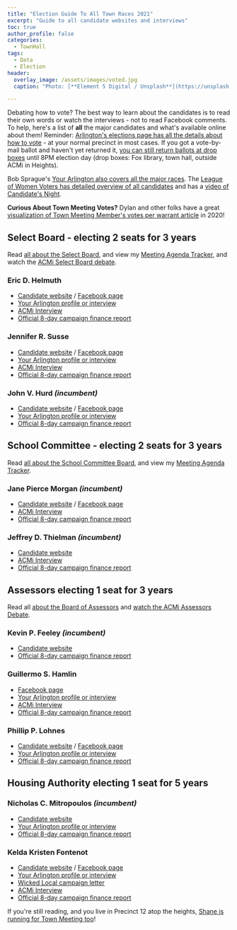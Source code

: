 ```yaml
---
title: "Election Guide To All Town Races 2021"
excerpt: "Guide to all candidate websites and interviews"
toc: true
author_profile: false
categories:
  - TownHall
tags:
  - Data
  - Election
header:
  overlay_image: /assets/images/voted.jpg
  caption: "Photo: [**Element 5 Digital / Unsplash**](https://unsplash.com/@element5digital)"

---
```


Debating how to vote?  The best way to learn about the candidates is to read their own words or watch the interviews - not to read Facebook comments.  To help, here's a list of **all** the major candidates and what's available online about them!  Reminder: [Arlington's elections page has all the details about how to vote](https://arlingtonma.gov/elections) - at your normal precinct in most cases.  If you got a vote-by-mail ballot and haven't yet returned it, [you can still return ballots at drop boxes](https://www.arlingtonma.gov/home/showpublisheddocument?id=55333) until 8PM election day (drop boxes: Fox library, town hall, outside ACMi in Heights).

Bob Sprague's [Your Arlington also covers all the major races](https://yourarlington.com/arlington-archives/town-school/elections/18112-townelection-21.html).  The [League of Women Voters has detailed overview of all candidates](http://lwva.com/LWVGuide2021.pdf) and has a [video of Candidate's Night](https://www.youtube.com/watch?v=1wbynWNckE4).

**Curious About Town Meeting Votes?**  Dylan and other folks have a great [visualization of Town Meeting Member's votes per warrant article](https://www.votesmartarlington.com/) in 2020!


## Select Board - electing 2 seats for 3 years

Read [all about the Select Board](/townhall/#select), and view my [Meeting Agenda Tracker](/meetings/select/), and watch the [ACMi Select Board debate](https://www.youtube.com/watch?v=qwMxS5Gmhlc&list=PLztbi9KA9roWEdyqqohpVw-F1EEZBp4cP&index=1).

### Eric D. Helmuth
- [Candidate website](https://www.ericforselectboard.com/) / [Facebook page](http://facebook.com/ericforselectboard)
- [Your Arlington profile or interview](https://yourarlington.com/arlington-archives/town-school/elections/18145-helmuth-122920.html)
- [ACMi Interview](https://www.youtube.com/watch?v=p0XDWFy0AWU&list=PLztbi9KA9roWEdyqqohpVw-F1EEZBp4cP&index=8)
- [Official 8-day campaign finance report](https://www.arlingtonma.gov/home/showpublisheddocument?id=55664)

### Jennifer R. Susse
- [Candidate website](https://www.susseforselectboard.com/) / [Facebook page](https://www.facebook.com/susseforselectboard/)
- [Your Arlington profile or interview](https://yourarlington.com/arlington-archives/town-school/elections/18109-susse-121620.html)
- [ACMi Interview](https://www.youtube.com/watch?v=oUiMdyZRlDQ&list=PLztbi9KA9roWEdyqqohpVw-F1EEZBp4cP&index=7)
- [Official 8-day campaign finance report](https://www.arlingtonma.gov/home/showpublisheddocument?id=55668)

### John V. Hurd _(incumbent)_
- [Candidate website](http://www.re-electjohnhurdselectboard.com/) / [Facebook page](https://www.facebook.com/johnhurdforselectboard)
- [Your Arlington profile or interview](https://yourarlington.com/arlington-archives/town-school/elections/18284-hurd-012721.html)
- [Official 8-day campaign finance report](https://www.arlingtonma.gov/home/showpublisheddocument?id=55672)


## School Committee - electing 2 seats for 3 years

Read [all about the School Committee Board](/townhall/#school), and view my [Meeting Agenda Tracker](/meetings/school/).

### Jane Pierce Morgan _(incumbent)_
- [Candidate website](https://www.janepmorgan.com/janepmorgan.com/Welcome.html) / [Facebook page](https://www.facebook.com/janemorganschoolcommittee/)
- [ACMi Interview](https://www.youtube.com/watch?v=bmnGjKubQ0c&list=PLztbi9KA9roWEdyqqohpVw-F1EEZBp4cP&index=6)
- [Official 8-day campaign finance report](https://www.arlingtonma.gov/home/showpublisheddocument?id=55566)

### Jeffrey D. Thielman _(incumbent)_
- [Candidate website](http://www.jeffthielman.com/) 
- [ACMi Interview](https://www.youtube.com/watch?v=zbI_hDjaS0k&list=PLztbi9KA9roWEdyqqohpVw-F1EEZBp4cP&index=5)
- [Official 8-day campaign finance report](https://www.arlingtonma.gov/home/showpublisheddocument?id=55674)


## Assessors electing 1 seat for 3 years

Read all [about the Board of Assessors](/townhall/#assessors) and [watch the ACMi Assessors Debate](https://www.youtube.com/watch?v=_T9rsP8Bad0&list=PLztbi9KA9roWEdyqqohpVw-F1EEZBp4cP&index=2).

### Kevin P. Feeley _(incumbent)_
- [Candidate website]()
- [Official 8-day campaign finance report](https://www.arlingtonma.gov/home/showpublisheddocument?id=55670)

### Guillermo S. Hamlin
- [Facebook page](https://www.facebook.com/gshamlinfor14/)
- [Your Arlington profile or interview](https://yourarlington.com/arlington-archives/town-school/elections/18237-hamlin-011721.html)
- [ACMi Interview](https://www.youtube.com/watch?v=nEfykZziXlk&list=PLztbi9KA9roWEdyqqohpVw-F1EEZBp4cP&index=4)
- [Official 8-day campaign finance report](https://www.arlingtonma.gov/home/showpublisheddocument?id=55678)

### Phillip P. Lohnes
- [Candidate website](https://www.philliplohnes.org/) / [Facebook page](https://www.facebook.com/VotePhilLohnes/)
- [Your Arlington profile or interview](https://yourarlington.com/arlington-archives/town-school/elections/18483-lohnes-030821.html)
- [Official 8-day campaign finance report](https://www.arlingtonma.gov/home/showpublisheddocument?id=55666)


## Housing Authority electing 1 seat for 5 years  

### Nicholas C. Mitropoulos _(incumbent)_
- [Candidate website](http://www.reelectnickaha.com/)
- [Your Arlington profile or interview](https://yourarlington.com/arlington-archives/town-school/elections/18540-mitropoulos-031821.html)
- [Official 8-day campaign finance report](https://www.arlingtonma.gov/home/showpublisheddocument?id=55564)

### Kelda Kristen Fontenot
- [Candidate website](https://www.votekelda.com/) / [Facebook page](https://www.facebook.com/VoteKelda)
- [Your Arlington profile or interview](https://yourarlington.com/arlington-archives/town-school/elections/18530-fontenot-031621.html)
- [Wicked Local campaign letter](https://docs.google.com/document/d/1EMoSfygSevAk6f-OjaJtsiox-KaRRrklCzww9eQxjtc/edit) 
- [ACMi Interview](https://www.youtube.com/watch?v=GL1uqWEJlww)
- [Official 8-day campaign finance report](https://www.arlingtonma.gov/home/showpublisheddocument?id=55662)


If you're still reading, and you live in Precinct 12 atop the heights, [Shane is running for Town Meeting too](https://menotomymatters.com/townmeeting/campaign/)!

